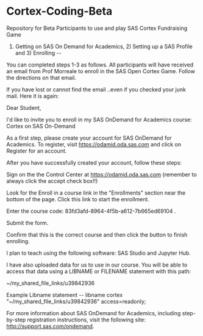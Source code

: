 # Cortex-Coding-Beta
Repository for Beta Participants to use and play SAS Cortex Fundraising Game


1) Getting on SAS On Demand for Academics,  2) Setting up a SAS Profile and 3) Enrolling --  

You can completed steps 1-3 as follows.  All participants will have received an email from Prof Morreale to enroll in the SAS Open Cortex Game.  Follow the directions on that email.   

If you have lost or cannot find the email ..even if you checked your junk mail.  Here it is again: 

Dear Student, 

I'd like to invite you to enroll in my SAS OnDemand for Academics course: Cortex on SAS On-Demand 

As a first step, please create your account for SAS OnDemand for Academics. To register, visit https://odamid.oda.sas.com  and click on Register for an account.  

After you have successfully created your account, follow these steps: 

Sign on the the Control Center at https://odamid.oda.sas.com  (remember to always click the accept check box!!)

Look for the Enroll in a course link in the "Enrollments" section near the bottom of the page. Click this link to start the enrollment. 

Enter the course code: 83fd3afd-8964-4f5b-a612-7b665ed69104 . 

Submit the form. 

Confirm that this is the correct course and then click the button to finish enrolling. 

I plan to teach using the following software: SAS Studio and Jupyter Hub. 

I have also uploaded data for us to use in our course. You will be able to access that data using a LIBNAME or FILENAME statement with this path: 

~/my_shared_file_links/u39842936 

Example Libname statement -- libname cortex "~/my_shared_file_links/u39842936" access=readonly; 

For more information about SAS OnDemand for Academics, including step-by-step registration instructions, visit the following site: http://support.sas.com/ondemand. 
